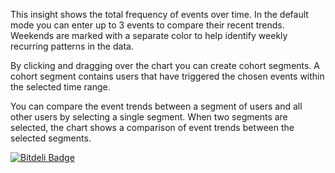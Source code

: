 This insight shows the total frequency of events over time. In the
default mode you can enter up to 3 events to compare their recent
trends. Weekends are marked with a separate color to help identify
weekly recurring patterns in the data.

By clicking and dragging over the chart you can create cohort
segments. A cohort segment contains users that have triggered the
chosen events within the selected time range.

You can compare the event trends between a segment of users and all
other users by selecting a single segment. When two segments are
selected, the chart shows a comparison of event trends between the
selected segments.

[![Bitdeli Badge](https://d2weczhvl823v0.cloudfront.net/bitdeli/bd3-event-trends/trend.png)](https://bitdeli.com/free "Bitdeli Badge")


